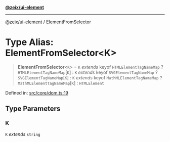 [**@zeix/ui-element**](../README.md)

***

[@zeix/ui-element](../globals.md) / ElementFromSelector

# Type Alias: ElementFromSelector\<K\>

> **ElementFromSelector**\<`K`\> = `K` *extends* keyof `HTMLElementTagNameMap` ? `HTMLElementTagNameMap`\[`K`\] : `K` *extends* keyof `SVGElementTagNameMap` ? `SVGElementTagNameMap`\[`K`\] : `K` *extends* keyof `MathMLElementTagNameMap` ? `MathMLElementTagNameMap`\[`K`\] : `HTMLElement`

Defined in: [src/core/dom.ts:19](https://github.com/zeixcom/ui-element/blob/8864649de9d6985ed1a958dac8b1b4b7b4877403/src/core/dom.ts#L19)

## Type Parameters

### K

`K` *extends* `string`
